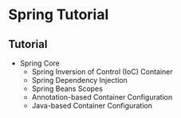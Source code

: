 # Spring Tutorial

## Tutorial
- Spring Core
	- Spring Inversion of Control (IoC) Container
	- Spring Dependency Injection
	- Spring Beans Scopes
	- Annotation-based Container Configuration
	- Java-based Container Configuration


